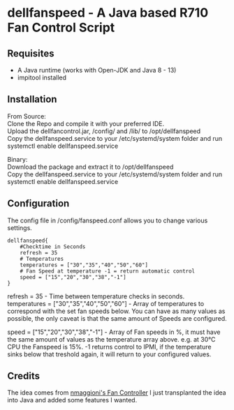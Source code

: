 # dellfanspeed - A Java based R710 Fan Control Script

## Requisites

- A Java runtime (works with Open-JDK and Java 8 - 13)
- impitool installed

## Installation

From Source:  
Clone the Repo and compile it with your preferred IDE.  
Upload the dellfancontrol.jar, /config/ and /lib/ to /opt/dellfanspeed  
Copy the dellfanspeed.service to your /etc/systemd/system folder and run systemctl enable dellfanspeed.service  

Binary:  
Download the package and extract it to /opt/dellfanspeed  
Copy the dellfanspeed.service to your /etc/systemd/system folder and run systemctl enable dellfanspeed.service  

## Configuration

The config file in /config/fanspeed.conf allows you to change various settings.

```text
dellfanspeed{
    #Checktime in Seconds
    refresh = 35
    # Temperatures
	temperatures = ["30","35","40","50","60"]
	# Fan Speed at temperature -1 = return automatic control
	speed = ["15","20","30","38","-1"]
}
```

refresh = 35 - Time between temperature checks in seconds.  
temperatures = ["30","35","40","50","60"] - Array of temperatures to correspond with the set fan speeds below. You can have as many values as possible, the only caveat is that the same amount of Speeds are configured.    

speed = ["15","20","30","38","-1"] - Array of Fan speeds in %, it must have the same amount of values as the temperature array above. e.g. at 30°C CPU the Fanspeed is 15%. -1 returns control to IPMI, if the temperature sinks below that treshold again, it will return to your configured values.  


## Credits

The idea comes from [nmaggioni's Fan Controller](https://github.com/nmaggioni/r710-fan-controller) I just transplanted the idea into Java and added some features I wanted.